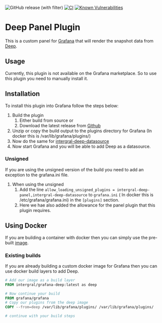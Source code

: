 ![GitHub release (with filter)](https://img.shields.io/github/v/release/intergral/grafana-deep-datasource)
[![CI](https://github.com/intergral/grafana-deep-panel/actions/workflows/ci.yml/badge.svg)](https://github.com/intergral/grafana-deep-panel/actions/workflows/ci.yml)
[![Known Vulnerabilities](https://snyk.io/test/github/intergral/grafana-deep-panel/badge.svg)](https://snyk.io/test/github/intergral/grafana-deep-panel)

# Deep Panel Plugin

This is a custom panel for [Grafana](https://grafana.com) that will render the snapshot data
from [Deep](https://github.com/intergral/deep).

## Usage

Currently, this plugin is not available on the Grafana marketplace. So to use this plugin you need to manually install
it.

## Installation

To install this plugin into Grafana follow the steps below:

1. Build the plugin
    1. Either build from source or
    2. Download the latest release from [Github](https://github.com/intergral/grafana-deep-panel/releases)
2. Unzip or copy the build output to the plugins directory for Grafana (In docker this is /var/lib/grafana/plugins/)
3. Now do the same for [intergral-deep-datasource](https://github.com/intergral/grafana-deep-datasource)
4. Now start Grafana and you will be able to add Deep as a datasource.

### Unsigned

If you are using the unsigned version of the build you need to add an exception to the grafana.ini file.

1. When using the unsigned
    1. Add the line `allow_loading_unsigned_plugins = intergral-deep-panel,intergral-deep-datasource` to `grafana.ini` (
       In docker this is /etc/grafana/grafana.ini) in the `[plugins]` section.
    2. Here we hae also added the allowance for the panel plugin that this plugin requires.

## Using Docker

If you are building a container with docker then you can simply use the pre-built [image](https://hub.docker.com/r/intergral/grafana-deep).

### Existing builds

If you are already building a custom docker image for Grafana then you can use docker build layers to add Deep.

```dockerfile
# Add our image as a build layer
FROM intergral/grafana-deep:latest as deep

# Now continue your build
FROM grafana/grafana
# Copy our plugins from the deep image
COPY --from=deep /var/lib/grafana/plugins/ /var/lib/grafana/plugins/

# continue with your build steps
```
